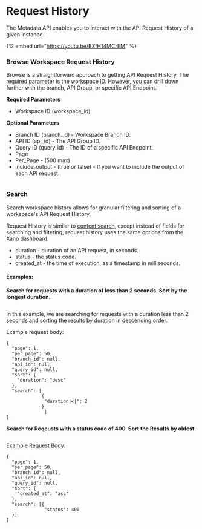# Request History

The Metadata API enables you to interact with the API Request History of a given instance.

{% embed url="https://youtu.be/BZfH14MCrEM" %}

### Browse Workspace Request History

Browse is a straightforward approach to getting API Request History. The required parameter is the workspace ID. However, you can drill down further with the branch, API Group, or specific API Endpoint.

**Required Parameters**

* Workspace ID (workspace\_id)

**Optional Parameters**

* Branch ID (branch\_id) - Workspace Branch ID.
* API ID (api\_id) - The API Group ID.
* Query ID (query\_id) - The ID of a specific API Endpoint.
* Page
* Per\_Page - (500 max)
* include\_output - (true or false) - If you want to include the output of each API request.

<figure><img src="../../.gitbook/assets/CleanShot 2023-04-24 at 15.37.23.png" alt=""><figcaption></figcaption></figure>

### Search

Search workspace history allows for granular filtering and sorting of a workspace's API Request History.

Request History is similar to [content search](content.md#search-and-browse-content), except instead of fields for searching and filtering, request history uses the same options from the Xano dashboard.

* duration - duration of an API request, in seconds.
* status - the status code.
* created\_at - the time of execution, as a timestamp in milliseconds.

#### Examples:

**Search for requests with a duration of less than 2 seconds. Sort by the longest duration.**

<figure><img src="../../.gitbook/assets/CleanShot 2023-04-21 at 11.19.45.png" alt=""><figcaption></figcaption></figure>

In this example, we are searching for requests with a duration less than 2 seconds and sorting the results by duration in descending order.

Example request body:

```
{
  "page": 1,
  "per_page": 50,
  "branch_id": null,
  "api_id": null,
  "query_id": null,
  "sort": {
    "duration": "desc"
  },
  "search": [
             {
              "duration|<|": 2
             }
              ]
}
```



**Search for Reqeusts with a status code of 400. Sort the Results by oldest.**

<figure><img src="../../.gitbook/assets/CleanShot 2023-04-24 at 15.43.47.png" alt=""><figcaption></figcaption></figure>

Example Request Body:

```
{
  "page": 1,
  "per_page": 50,
  "branch_id": null,
  "api_id": null,
  "query_id": null,
  "sort": {
    "created_at": "asc"
  },
  "search": [{
              "status": 400
  }]
}
```
